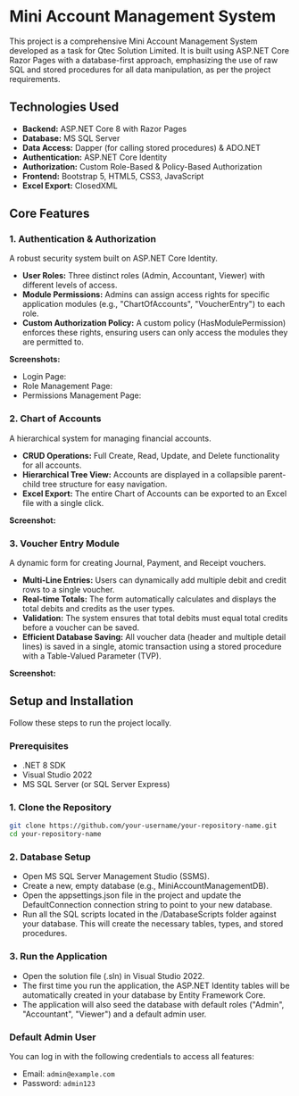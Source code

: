 # Mini Account Management System

This project is a comprehensive Mini Account Management System developed as a task for Qtec Solution Limited. It is built using ASP.NET Core Razor Pages with a database-first approach, emphasizing the use of raw SQL and stored procedures for all data manipulation, as per the project requirements.

## Technologies Used
- **Backend:** ASP.NET Core 8 with Razor Pages
- **Database:** MS SQL Server
- **Data Access:** Dapper (for calling stored procedures) & ADO.NET
- **Authentication:** ASP.NET Core Identity
- **Authorization:** Custom Role-Based & Policy-Based Authorization
- **Frontend:** Bootstrap 5, HTML5, CSS3, JavaScript
- **Excel Export:** ClosedXML

## Core Features

### 1. Authentication & Authorization
A robust security system built on ASP.NET Core Identity.

- **User Roles:** Three distinct roles (Admin, Accountant, Viewer) with different levels of access.
- **Module Permissions:** Admins can assign access rights for specific application modules (e.g., "ChartOfAccounts", "VoucherEntry") to each role.
- **Custom Authorization Policy:** A custom policy (HasModulePermission) enforces these rights, ensuring users can only access the modules they are permitted to.

**Screenshots:**
- Login Page:
- Role Management Page:
- Permissions Management Page:

### 2. Chart of Accounts
A hierarchical system for managing financial accounts.

- **CRUD Operations:** Full Create, Read, Update, and Delete functionality for all accounts.
- **Hierarchical Tree View:** Accounts are displayed in a collapsible parent-child tree structure for easy navigation.
- **Excel Export:** The entire Chart of Accounts can be exported to an Excel file with a single click.

**Screenshot:**

### 3. Voucher Entry Module
A dynamic form for creating Journal, Payment, and Receipt vouchers.

- **Multi-Line Entries:** Users can dynamically add multiple debit and credit rows to a single voucher.
- **Real-time Totals:** The form automatically calculates and displays the total debits and credits as the user types.
- **Validation:** The system ensures that total debits must equal total credits before a voucher can be saved.
- **Efficient Database Saving:** All voucher data (header and multiple detail lines) is saved in a single, atomic transaction using a stored procedure with a Table-Valued Parameter (TVP).

**Screenshot:**

## Setup and Installation
Follow these steps to run the project locally.

### Prerequisites
- .NET 8 SDK
- Visual Studio 2022
- MS SQL Server (or SQL Server Express)

### 1. Clone the Repository
```bash
git clone https://github.com/your-username/your-repository-name.git
cd your-repository-name
```
### 2. Database Setup
- Open MS SQL Server Management Studio (SSMS).
- Create a new, empty database (e.g., MiniAccountManagementDB).
- Open the appsettings.json file in the project and update the DefaultConnection connection string to point to your new database.
- Run all the SQL scripts located in the /DatabaseScripts folder against your database. This will create the necessary tables, types, and stored procedures.

### 3. Run the Application
- Open the solution file (.sln) in Visual Studio 2022.
- The first time you run the application, the ASP.NET Identity tables will be automatically created in your database by Entity Framework Core.
- The application will also seed the database with default roles ("Admin", "Accountant", "Viewer") and a default admin user.

### Default Admin User
You can log in with the following credentials to access all features:

- Email: ```admin@example.com```
- Password: ```admin123```
